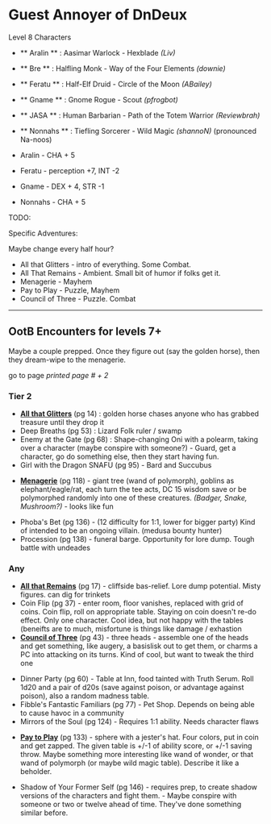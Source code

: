 # Guest Annoyer of DnDeux

Level 8 Characters

* ** Aralin **  : Aasimar Warlock - Hexblade _(Liv)_
* ** Bre **     : Halfling Monk - Way of the Four Elements _(downie)_
* ** Feratu **  : Half-Elf Druid - Circle of the Moon _(ABailey)_
* ** Gname **   : Gnome Rogue - Scout _(pfrogbot)_
* ** JASA **    : Human Barbarian - Path of the Totem Warrior _(Reviewbrah)_
* ** Nonnahs ** : Tiefling Sorcerer - Wild Magic  _(shannoN)_  (pronounced Na-noos)

* Aralin - CHA + 5
* Feratu - perception +7, INT -2
* Gname - DEX + 4, STR -1
* Nonnahs - CHA + 5

TODO:

Specific Adventures:

Maybe change every half hour?

* All that Glitters - intro of everything.  Some Combat.
* All That Remains - Ambient.  Small bit of humor if folks get it.
* Menagerie - Mayhem
* Pay to Play - Puzzle, Mayhem
* Council of Three - Puzzle. Combat


----------

## OotB Encounters for levels 7+


Maybe a couple prepped.  Once they figure out (say the golden horse), then they dream-wipe
to the menagerie.

go to page _printed page # + 2_

### Tier 2

- **[All that Glitters](all-that-glitters.md)** (pg 14) : golden horse chases anyone who has grabbed treasure
      until they drop it
- Deep Breaths (pg 53) : Lizard Folk ruler / swamp 
- Enemy at the Gate (pg 68) : Shape-changing Oni with a polearm, taking over a character
      (maybe conspire with someone?) - Guard, get a character, go do something else, then
      they start having fun.
- Girl with the Dragon SNAFU (pg 95) - Bard and Succubus
* **[Menagerie](menagerie.md)** (pg 118) - giant tree (wand of polymorph), goblins as elephant/eagle/rat, each
  turn the tee acts, DC 15 wisdom save or be polymorphed randomly into one of these
  creatures.  _(Badger, Snake, Mushroom?)_ - looks like fun
- Phoba's Bet (pg 136) - (12 difficulty for 1:1, lower for bigger party) Kind of intended
  to be an ongoing villain.  (medusa bounty hunter)
- Procession (pg 138) - funeral barge.  Opportunity for lore dump.  Tough battle with
  undeades

### Any

* **[All that Remains](all-that-remains.md)** (pg 17) - cliffside bas-relief.  Lore dump potential.  Misty figures.
  can dig for trinkets 
* Coin Flip (pg 37) - enter room, floor vanishes, replaced with grid of coins. Coin flip,
  roll on appropriate table. Staying on coin doesn't re-do effect. Only one character.
  Cool idea, but not happy with the tables (beneifts are to much, misfortune is things
    like damage / exhastion
* **[Council of Three](council-of-three.md)** (pg 43) - three heads - assemble one of the heads and get something,
  like augery, a basislisk out to get them, or charms a PC into attacking on its turns.
  Kind of cool, but want to tweak the third one
- Dinner Party (pg 60) - Table at Inn, food tainted with Truth Serum. Roll 1d20 and a pair
  of d20s (save against poison, or advantage against poison), also a random madness
  table. 
- Fibble's Fantastic Familiars (pg 77) - Pet Shop.  Depends on being able to cause
havoc in a community
- Mirrors of the Soul (pg 124) - Requires 1:1 ability. Needs character flaws
* **[Pay to Play](pay-to-play.md)** (pg 133) - sphere with a jester's hat.  Four colors, put in coin and get
  zapped.  The given table is +/-1 of ability score, or +/-1 saving throw.  Maybe
  something more interesting like wand of wonder, or that wand of polymorph (or maybe
  wild magic table). Describe it like a beholder.
- Shadow of Your Former Self (pg 146) - requires prep, to create shadow versions of
  the characters and fight them.  - Maybe conspire with someone or two or twelve ahead
  of time.  They've done something similar before.


  
  
